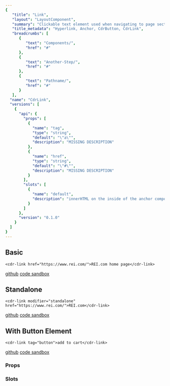 ```yaml
---
{
   "title": "Link",
   "layout": "LayoutComponent",
   "summary": "Clickable text element used when navigating to page section, another page or opening an overlay window such as modal dialog or popover.",
   "title_metadata": "Hyperlink, Anchor, CdrButton, CdrLink",
   "breadcrumbs": [
      {
         "text": "Components/",
         "href": "#"
      },
      {
         "text": "Another-Step/",
         "href": "#"
      },
      {
         "text": "Pathname/",
         "href": "#"
      }
   ],
  "name": "CdrLink",
  "versions": [
    {
      "api": {
        "props": [
          {
            "name": "tag",
            "type": "string",
            "default": "\"a\"",
            "description": "MISSING DESCRIPTION"
          },
          {
            "name": "href",
            "type": "string",
            "default": "\"#\"",
            "description": "MISSING DESCRIPTION"
          }
        ],
        "slots": [
          {
            "name": "default",
            "description": "innerHTML on the inside of the anchor component"
          }
        ]
      },
      "version": "0.1.0"
    }
  ]
}
---
```


## Basic

```
<cdr-link href="https://www.rei.com/">REI.com home page</cdr-link>

```
[github](https://github.com/rei/rei-cedar/tree/cedar2/src/components/link)
[code sandbox](https://codesandbox.io/s/jnv1rko1z9)

## Standalone

```
<cdr-link modifier="standalone" href="https://www.rei.com/">REI.com</cdr-link>
```
[github](https://github.com/rei/rei-cedar/tree/cedar2/src/components/link)
[code sandbox](https://codesandbox.io/s/jnv1rko1z9)

## With Button Element

```
<cdr-link tag="button">add to cart</cdr-link>
```
[github](https://github.com/rei/rei-cedar/tree/cedar2/src/components/link)
[code sandbox](https://codesandbox.io/s/jnv1rko1z9)

### Props

<cdr-doc-api type="prop" />

### Slots 

<cdr-doc-api type="slot" />